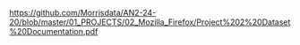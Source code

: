 
https://github.com/Morrisdata/AN2-24-20/blob/master/01_PROJECTS/02_Mozilla_Firefox/Project%202%20Dataset%20Documentation.pdf
